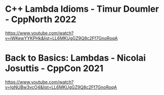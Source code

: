 # C++ Lambda Idioms - Timur Doumler - CppNorth 2022
https://www.youtube.com/watch?v=iWKewYYKPHk&list=LL6MKUgGZ9Q8c2Ff7GnoRoqA

# Back to Basics: Lambdas - Nicolai Josuttis - CppCon 2021
https://www.youtube.com/watch?v=IgNUBw3vcO4&list=LL6MKUgGZ9Q8c2Ff7GnoRoqA


